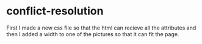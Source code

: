 # conflict-resolution
First I made a new css file so that the html can recieve all the attributes and then I added a width to one of the pictures so that it can fit the page.